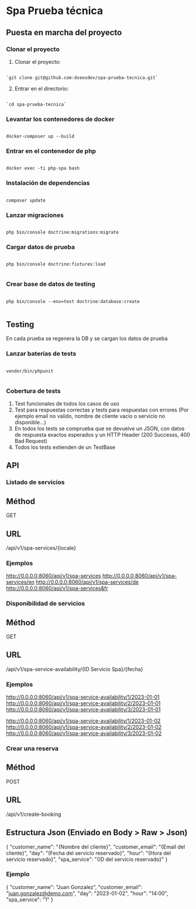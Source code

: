 # Spa Prueba técnica

## Puesta en marcha del proyecto

### Clonar el proyecto
1. Clonar el proyecto: 

``` code

`git clone git@github.com:dseosdev/spa-prueba-tecnica.git`

```
2. Entrar en el directorio: 
``` code

`cd spa-prueba-tecnica`

```


### Levantar los contenedores de docker
``` code

docker-composer up --build

```

### Entrar en el contenedor de php
``` code

docker exec -ti php-spa bash

```

### Instalación de dependencias
``` code

composer update

```

### Lanzar migraciones
``` code

php bin/console doctrine:migrations:migrate

```

### Cargar datos de prueba
``` code

php bin/console doctrine:fixtures:load


```

### Crear base de datos de testing
``` code

php bin/console --env=test doctrine:database:create


```

## Testing

En cada prueba se regenera la DB y se cargan los datos de prueba

### Lanzar baterías de tests
``` code

vendor/bin/phpunit


```

### Cobertura de tests
1. Test funcionales de todos los casos de uso
2. Test para respuestas correctas y tests para respuestas con errores (Por ejemplo email no valido, nombre de cliente vacío o servicio no disponible...)
3. En todos los tests se comprueba que se devuelve un JSON, con datos de respuesta exactos esperados y un HTTP Header (200 Successs, 400 Bad Request)
4. Todos los tests extienden de un TestBase



## API

### Listado de servicios

## Méthod
GET

## URL
/api/v1/spa-services/{locale}


### Ejemplos
http://0.0.0.0:8060/api/v1/spa-services
http://0.0.0.0:8060/api/v1/spa-services/en
http://0.0.0.0:8060/api/v1/spa-services/de
http://0.0.0.0:8060/api/v1/spa-services&fr


### Disponibilidad de servicios

## Méthod
GET

## URL
/api/v1/spa-service-availability/{ID Servicio Spa}/{fecha}

### Ejemplos
http://0.0.0.0:8060/api/v1/spa-service-availability/1/2023-01-01
http://0.0.0.0:8060/api/v1/spa-service-availability/2/2023-01-01
http://0.0.0.0:8060/api/v1/spa-service-availability/3/2023-01-01

http://0.0.0.0:8060/api/v1/spa-service-availability/1/2023-01-02
http://0.0.0.0:8060/api/v1/spa-service-availability/2/2023-01-02
http://0.0.0.0:8060/api/v1/spa-service-availability/3/2023-01-02


### Crear una reserva

## Méthod
POST

## URL
/api/v1/create-booking


## Estructura Json (Enviado en Body > Raw > Json)
{
    "customer_name": "{Nombre del cliente}",
    "customer_email": "{Email del cliente}",
    "day": "{Fecha del servicio reservado}",
    "hour": "{Hora del servicio reservado}",
    "spa_service": "{ID del servicio reservado}"
}


### Ejemplo
{
    "customer_name": "Juan Gonzalez",
    "customer_email": "juan.gonzalez@demo.com",
    "day": "2023-01-02",
    "hour": "14:00",
    "spa_service": "1"
}








